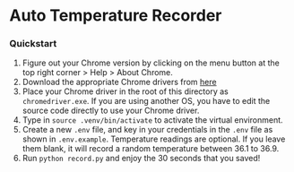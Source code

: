 # Auto Temperature Recorder

### Quickstart

1. Figure out your Chrome version by clicking on the menu button at the top right corner > Help > About Chrome.
2. Download the appropriate Chrome drivers from [here](https://sites.google.com/a/chromium.org/chromedriver/downloads)
3. Place your Chrome driver in the root of this directory as `chromedriver.exe`. If you are using another OS, you have to edit the source code directly to use your Chrome driver.
4. Type in `source .venv/bin/activate` to activate the virtual environment.
5. Create a new `.env` file, and key in your credentials in the `.env` file as shown in `.env.example`. Temperature readings are optional. If you leave them blank, it will record a random temperature between 36.1 to 36.9.
6. Run `python record.py` and enjoy the 30 seconds that you saved!
